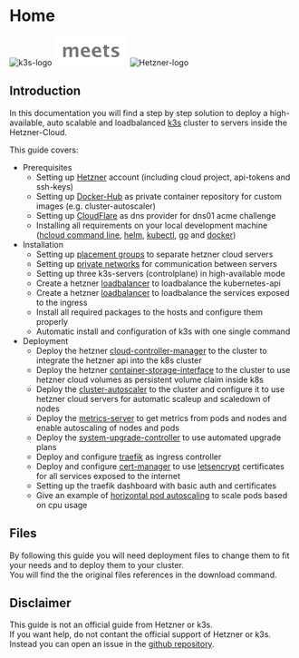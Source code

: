 # Home

<img src="https://cncf-branding.netlify.app/img/projects/k3s/horizontal/color/k3s-horizontal-color.svg" alt="k3s-logo" width="150"/>
<img src="../../assets/home/meets.png" alt="meets" width="130"/>
<img src="https://www.hetzner.com/assets/Uploads/hetzner-logo3.svg" alt="Hetzner-logo" width="370"/>

## Introduction
In this documentation you will find a step by step solution to deploy a high-available, auto scalable and loadbalanced [k3s](https://k3s.io/) cluster to servers inside the Hetzner-Cloud.  

This guide covers:

  * Prerequisites
    * Setting up [Hetzner](https://hetzner.com) account (including cloud project, api-tokens and ssh-keys)
    * Setting up [Docker-Hub](https://hub.docker.com) as private container repository for custom images (e.g. cluster-autoscaler)
    * Setting up [CloudFlare](https://www.cloudflare.com) as dns provider for dns01 acme challenge 
    * Installing all requirements on your local development machine ([hcloud command line](https://github.com/hetznercloud/cli), [helm](https://helm.sh/), [kubectl](https://kubernetes.io/docs/reference/kubectl/kubectl/), [go](https://go.dev/) and [docker](https://www.docker.com/))
  * Installation
    * Setting up [placement groups](https://docs.hetzner.com/cloud/placement-groups/) to separate hetzner cloud servers
    * Setting up [private networks](https://docs.hetzner.com/cloud/networks/) for communication between servers 
    * Setting up three k3s-servers (controlplane) in high-available mode
    * Create a hetzner [loadbalancer](https://docs.hetzner.com/cloud/load-balancers/) to loadbalance the kubernetes-api
    * Create a hetzner [loadbalancer](https://docs.hetzner.com/cloud/load-balancers/) to loadbalance the services exposed to the ingress
    * Install all required packages to the hosts and configure them properly
    * Automatic install and configuration of k3s with one single command
  * Deployment
    * Deploy the hetzner [cloud-controller-manager](https://github.com/hetznercloud/hcloud-cloud-controller-manager/) to the cluster to integrate the hetzner api into the k8s cluster
    * Deploy the hetzner [container-storage-interface](https://github.com/hetznercloud/csi-driver) to the cluster to use hetzner cloud volumes as persistent volume claim inside k8s
    * Deploy the [cluster-autoscaler](https://github.com/kubernetes/autoscaler/) to the cluster and configure it to use hetzner cloud servers for automatic scaleup and scaledown of nodes
    * Deploy the [metrics-server](https://github.com/kubernetes-sigs/metrics-server) to get metrics from pods and nodes and enable autoscaling of nodes and pods
    * Deploy the [system-upgrade-controller](https://github.com/rancher/system-upgrade-controller) to use automated upgrade plans
    * Deploy and configure [traefik](https://traefik.io/traefik/) as ingress controller
    * Deploy and configure [cert-manager](https://cert-manager.io/) to use [letsencrypt](https://letsencrypt.org/) certificates for all services exposed to the internet
    * Setting up the traefik dashboard with basic auth and certificates
    * Give an example of [horizontal pod autoscaling](https://kubernetes.io/de/docs/tasks/run-application/horizontal-pod-autoscale/) to scale pods based on cpu usage

## Files
By following this guide you will need deployment files to change them to fit your needs and to deploy them to your cluster.  
You will find the the original files references in the download command. 

## Disclaimer
This guide is not an official guide from Hetzner or k3s.  
If you want help, do not contant the official support of Hetzner or k3s. Instead you can open an issue in the [github repository](https://github.com/simonostendorf/k3s-hetzner/issues).